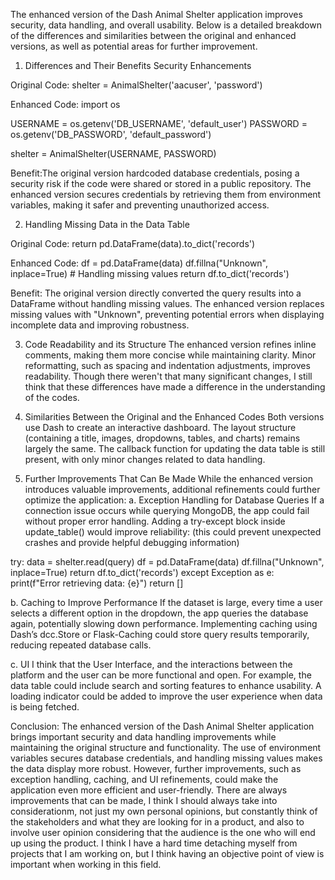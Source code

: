 The enhanced version of the Dash Animal Shelter application improves security, data handling, and overall usability. Below is a detailed breakdown of the differences and similarities between the original and enhanced versions, as well as potential areas for further improvement.

1. Differences and Their Benefits
Security Enhancements

Original Code:
shelter = AnimalShelter('aacuser', 'password')

Enhanced Code:
import os

USERNAME = os.getenv('DB_USERNAME', 'default_user')
PASSWORD = os.getenv('DB_PASSWORD', 'default_password')

shelter = AnimalShelter(USERNAME, PASSWORD)

Benefit:The original version hardcoded database credentials, posing a security risk if the code were shared or stored in a public repository. The enhanced version secures credentials by retrieving them from environment variables, making it safer and preventing unauthorized access.

2. Handling Missing Data in the Data Table

Original Code:
return pd.DataFrame(data).to_dict('records')

Enhanced Code:
df = pd.DataFrame(data)
df.fillna("Unknown", inplace=True)  # Handling missing values
return df.to_dict('records')

Benefit: The original version directly converted the query results into a DataFrame without handling missing values. The enhanced version replaces missing values with "Unknown", preventing potential errors when displaying incomplete data and improving robustness.

3. Code Readability and its Structure
The enhanced version refines inline comments, making them more concise while maintaining clarity. Minor reformatting, such as spacing and indentation adjustments, improves readability. Though there weren't that many significant changes, I still think that these differences have made a difference in the understanding of the codes.

4. Similarities Between the Original and the Enhanced Codes
Both versions use Dash to create an interactive dashboard. The layout structure (containing a title, images, dropdowns, tables, and charts) remains largely the same. The callback function for updating the data table is still present, with only minor changes related to data handling.

5. Further Improvements That Can Be Made
While the enhanced version introduces valuable improvements, additional refinements could further optimize the application:
a. Exception Handling for Database Queries
If a connection issue occurs while querying MongoDB, the app could fail without proper error handling.
Adding a try-except block inside update_table() would improve reliability: (this could prevent unexpected crashes and provide helpful debugging information)

try:
    data = shelter.read(query)
    df = pd.DataFrame(data)
    df.fillna("Unknown", inplace=True)
    return df.to_dict('records')
except Exception as e:
    print(f"Error retrieving data: {e}")
    return []

b. Caching to Improve Performance
If the dataset is large, every time a user selects a different option in the dropdown, the app queries the database again, potentially slowing down performance. Implementing caching using Dash’s dcc.Store or Flask-Caching could store query results temporarily, reducing repeated database calls.

c. UI 
I think that the User Interface, and the interactions between the platform and the user can be more functional and open. For example, the data table could include search and sorting features to enhance usability. A loading indicator could be added to improve the user experience when data is being fetched.

Conclusion:
The enhanced version of the Dash Animal Shelter application brings important security and data handling improvements while maintaining the original structure and functionality. The use of environment variables secures database credentials, and handling missing values makes the data display more robust. However, further improvements, such as exception handling, caching, and UI refinements, could make the application even more efficient and user-friendly. There are always improvements that can be made, I think I should always take into considerationm, not just my own personal opinions, but constantly think of the stakeholders and what they are looking for in a product, and also to involve user opinion considering that the audience is the one who will end up using the product. I think I have a hard time detaching myself from projects that I am working on, but I think having an objective point of view is important when working in this field. 
